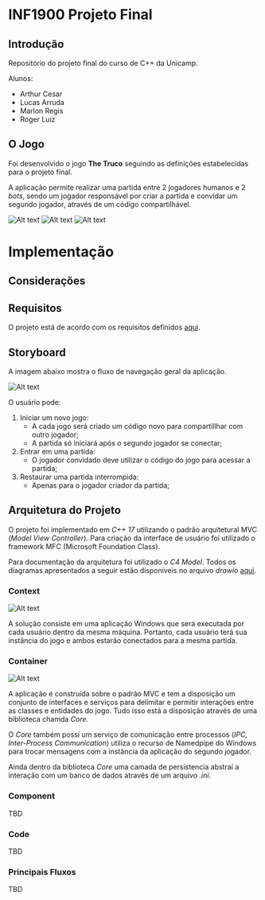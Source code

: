 # INF1900 Projeto Final

## Introdução

Repositório do projeto final do curso de C++ da Unicamp.

Alunos:
- Arthur Cesar
- Lucas Arruda
- Marlon Regis
- Roger Luiz

## O Jogo

Foi desenvolvido o jogo **The Truco** seguindo as definições estabelecidas para o projeto final.

A aplicação permite realizar uma partida entre 2 jogadores humanos e 2 *bots*, sendo um jogador responsável por criar a partida e convidar um segundo jogador, através de um código compartilhável.

![Alt text](Doc/mainWindow.png)
![Alt text](Doc/joinGame.png)
![Alt text](Doc/gameView.png)

# Implementação

## Considerações

## Requisitos

O projeto está de acordo com os requisitos definidos [aqui](Doc/Requisitos_TheTruco_ProjetoFinal.pdf).

## Storyboard

A imagem abaixo mostra o fluxo de navegação geral da aplicação.

![Alt text](Doc/storyboard.jpg)

O usuário pode:

1. Iniciar um novo jogo:
    - A cada jogo será criado um código novo para compartillhar com outro jogador;
    - A partida só iniciará após o segundo jogador se conectar;
2. Entrar em uma partida:
    - O jogador convidado deve utilizar o código do jogo para acessar a partida;
3. Restaurar uma partida interrompida:
    - Apenas para o jogador criador da partida;

## Arquitetura do Projeto

O projeto foi implementado em *C++ 17* utilizando o padrão arquitetural MVC (*Model View Controller*). Para criação da interface de usuário foi utilizado o framework MFC (Microsoft Foundation Class).

Para documentação da arquitetura foi utilizado o *C4 Model*. Todos os diagramas apresentados a seguir estão disponíveis no arquivo *drawio* [aqui](Doc/TheTruco.drawio). 

### Context

![Alt text](Doc/c4_model-Context.jpg)

A solução consiste em uma aplicação Windows que será executada por cada usuário dentro da mesma máquina. Portanto, cada usuário terá sua instância do jogo e ambos estarão conectados para a mesma partida.

### Container

![Alt text](Doc/c4_model-Container.jpg)

A aplicação é construída sobre o padrão MVC e tem a disposição um conjunto de interfaces e serviços para delimitar e permitir interações entre as classes e entidades do jogo. Tudo isso está a disposição através de uma biblioteca chamda *Core*.

O *Core* também possí um serviço de comunicação entre processos (*IPC, Inter-Process Communication*) utiliza o recurso de Namedpipe do Windows para trocar mensagens com a instância da aplicação do segundo jogador.

Ainda dentro da biblioteca *Core* uma camada de persistencia abstraí a interação com um banco de dados através de um arquivo *.ini*.

### Component

TBD

### Code

TBD

### Principais Fluxos

TBD
